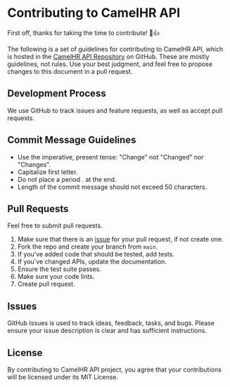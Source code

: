 # Contributing to CamelHR API

First off, thanks for taking the time to contribute! :tada::+1:

The following is a set of guidelines for contributing to CamelHR API, which is hosted in the [CamelHR API Repository](https://github.com/camelhr/camelhr-api) on GitHub. These are mostly guidelines, not rules. Use your best judgment, and feel free to propose changes to this document in a pull request.

## Development Process

We use GitHub to track issues and feature requests, as well as accept pull requests.

## Commit Message Guidelines

* Use the imperative, present tense: "Change" not "Changed" nor "Changes".
* Capitalize first letter.
* Do not place a period . at the end.
* Length of the commit message should not exceed 50 characters.

## Pull Requests

Feel free to submit pull requests.

1. Make sure that there is an [issue](https://github.com/camelhr/camelhr-api/issues) for your pull request, if not create one.
2. Fork the repo and create your branch from `main`.
3. If you've added code that should be tested, add tests.
4. If you've changed APIs, update the documentation.
5. Ensure the test suite passes.
6. Make sure your code lints.
7. Create pull request.

## Issues

GitHub Issues is used to track ideas, feedback, tasks, and bugs.
Please ensure your issue description is clear and has sufficient instructions.

## License

By contributing to CamelHR API project, you agree that your contributions will be licensed under its MIT License.
